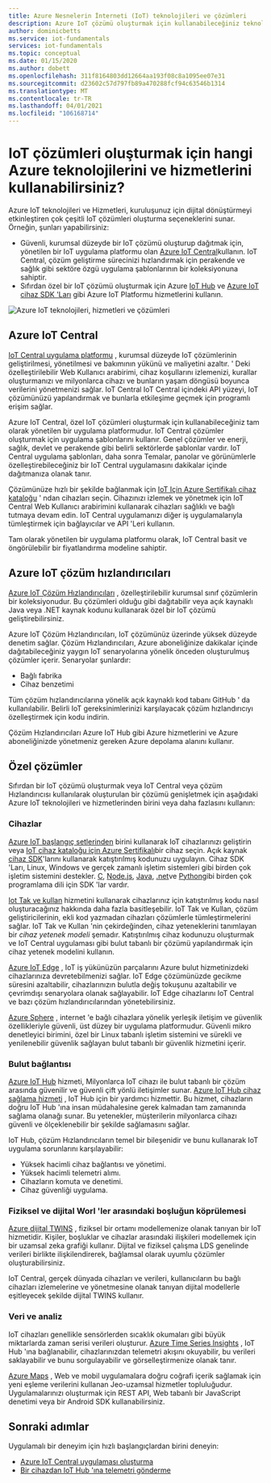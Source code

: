 ```yaml
---
title: Azure Nesnelerin İnterneti (IoT) teknolojileri ve çözümleri
description: Azure IoT çözümü oluşturmak için kullanabileceğiniz teknolojiler ve hizmetler koleksiyonunu açıklar.
author: dominicbetts
ms.service: iot-fundamentals
services: iot-fundamentals
ms.topic: conceptual
ms.date: 01/15/2020
ms.author: dobett
ms.openlocfilehash: 311f8164803dd12664aa193f08c8a1095ee07e31
ms.sourcegitcommit: d23602c57d797fb89a470288fcf94c63546b1314
ms.translationtype: MT
ms.contentlocale: tr-TR
ms.lasthandoff: 04/01/2021
ms.locfileid: "106168714"
---
```

# <a name="what-azure-technologies-and-services-can-you-use-to-create-iot-solutions"></a>IoT çözümleri oluşturmak için hangi Azure teknolojilerini ve hizmetlerini kullanabilirsiniz?

Azure IoT teknolojileri ve Hizmetleri, kuruluşunuz için dijital dönüştürmeyi etkinleştiren çok çeşitli IoT çözümleri oluşturma seçeneklerini sunar. Örneğin, şunları yapabilirsiniz:

* Güvenli, kurumsal düzeyde bir IoT çözümü oluşturup dağıtmak için, yönetilen bir IoT uygulama platformu olan [Azure IoT Central](https://apps.azureiotcentral.com)kullanın. IoT Central, çözüm geliştirme sürecinizi hızlandırmak için perakende ve sağlık gibi sektöre özgü uygulama şablonlarının bir koleksiyonuna sahiptir.
* Sıfırdan özel bir IoT çözümü oluşturmak için Azure [IoT Hub](../iot-hub/about-iot-hub.md) ve [Azure IoT cihaz SDK 'Ları](../iot-hub/iot-hub-devguide-sdks.md) gibi Azure IoT Platformu hizmetlerini kullanın.

![Azure IoT teknolojileri, hizmetleri ve çözümleri](./media/iot-services-and-technologies/iot-technologies-services.png)

## <a name="azure-iot-central"></a>Azure IoT Central

[IoT Central uygulama platformu](https://apps.azureiotcentral.com) , kurumsal düzeyde IoT çözümlerinin geliştirilmesi, yönetilmesi ve bakımının yükünü ve maliyetini azaltır. ' Deki özelleştirilebilir Web Kullanıcı arabirimi, cihaz koşullarını izlemenizi, kurallar oluşturmanızı ve milyonlarca cihazı ve bunların yaşam döngüsü boyunca verilerini yönetmenizi sağlar. IoT Central IoT Central içindeki API yüzeyi, IoT çözümünüzü yapılandırmak ve bunlarla etkileşime geçmek için programlı erişim sağlar.

Azure IoT Central, özel IoT çözümleri oluşturmak için kullanabileceğiniz tam olarak yönetilen bir uygulama platformudur. IoT Central çözümler oluşturmak için uygulama şablonlarını kullanır. Genel çözümler ve enerji, sağlık, devlet ve perakende gibi belirli sektörlerde şablonlar vardır. IoT Central uygulama şablonları, daha sonra Temalar, panolar ve görünümlerle özelleştirebileceğiniz bir IoT Central uygulamasını dakikalar içinde dağıtmanıza olanak tanır.

Çözümünüze hızlı bir şekilde bağlanmak için [IoT Için Azure Sertifikalı cihaz kataloğu](https://devicecatalog.azure.com) ' ndan cihazları seçin. Cihazınızı izlemek ve yönetmek için IoT Central Web Kullanıcı arabirimini kullanarak cihazları sağlıklı ve bağlı tutmaya devam edin. IoT Central uygulamanızı diğer iş uygulamalarıyla tümleştirmek için bağlayıcılar ve API 'Leri kullanın.

Tam olarak yönetilen bir uygulama platformu olarak, IoT Central basit ve öngörülebilir bir fiyatlandırma modeline sahiptir.

## <a name="azure-iot-solution-accelerators"></a>Azure IoT çözüm hızlandırıcıları

[Azure IoT Çözüm Hızlandırıcıları](https://www.azureiotsolutions.com) , özelleştirilebilir kurumsal sınıf çözümlerin bir koleksiyonudur. Bu çözümleri olduğu gibi dağıtabilir veya açık kaynaklı Java veya .NET kaynak kodunu kullanarak özel bir IoT çözümü geliştirebilirsiniz.

Azure IoT Çözüm Hızlandırıcıları, IoT çözümünüz üzerinde yüksek düzeyde denetim sağlar. Çözüm Hızlandırıcıları, Azure aboneliğinize dakikalar içinde dağıtabileceğiniz yaygın IoT senaryolarına yönelik önceden oluşturulmuş çözümler içerir. Senaryolar şunlardır:

* Bağlı fabrika
* Cihaz benzetimi

Tüm çözüm hızlandırıcılarına yönelik açık kaynaklı kod tabanı GitHub ' da kullanılabilir. Belirli IoT gereksinimlerinizi karşılayacak çözüm hızlandırıcıyı özelleştirmek için kodu indirin.

Çözüm Hızlandırıcıları Azure IoT Hub gibi Azure hizmetlerini ve Azure aboneliğinizde yönetmeniz gereken Azure depolama alanını kullanır.

## <a name="custom-solutions"></a>Özel çözümler

Sıfırdan bir IoT çözümü oluşturmak veya IoT Central veya çözüm Hızlandırıcısı kullanılarak oluşturulan bir çözümü genişletmek için aşağıdaki Azure IoT teknolojileri ve hizmetlerinden birini veya daha fazlasını kullanın:

### <a name="devices"></a>Cihazlar

[Azure IoT başlangıç setlerinden](https://devicecatalog.azure.com/kits) birini kullanarak IoT cihazlarınızı geliştirin veya [IoT cihaz kataloğu için Azure Sertifikalı](https://devicecatalog.azure.com)bir cihaz seçin. Açık kaynak [cihaz SDK](../iot-hub/iot-hub-devguide-sdks.md)'larını kullanarak katıştırılmış kodunuzu uygulayın. Cihaz SDK 'Ları, Linux, Windows ve gerçek zamanlı işletim sistemleri gibi birden çok işletim sistemini destekler. [C](https://github.com/Azure/azure-iot-sdk-c), [Node.js](https://github.com/Azure/azure-iot-sdk-node), [Java](https://github.com/Azure/azure-iot-sdk-java), [.net](https://github.com/Azure/azure-iot-sdk-csharp)ve [Python](https://github.com/Azure/azure-iot-sdk-python)gibi birden çok programlama dili için SDK 'lar vardır.

[Iot Tak ve kullan](../iot-pnp/overview-iot-plug-and-play.md) hizmetini kullanarak cihazlarınız için katıştırılmış kodu nasıl oluşturacağınız hakkında daha fazla basitleşebilir. IoT Tak ve Kullan, çözüm geliştiricilerinin, ekli kod yazmadan cihazları çözümlerle tümleştirmelerini sağlar. IoT Tak ve Kullan 'nin çekirdeğinden, cihaz yeteneklerini tanımlayan bir _cihaz yetenek modeli_ şemadır. Katıştırılmış cihaz kodunuzu oluşturmak ve IoT Central uygulaması gibi bulut tabanlı bir çözümü yapılandırmak için cihaz yetenek modelini kullanın.

[Azure IoT Edge](../iot-edge/about-iot-edge.md) , IoT iş yükünüzün parçalarını Azure bulut hizmetinizdeki cihazlarınıza devretebilmenizi sağlar. IoT Edge çözümünüzde gecikme süresini azaltabilir, cihazlarınızın bulutla değiş tokuşunu azaltabilir ve çevrimdışı senaryolara olanak sağlayabilir. IoT Edge cihazlarını IoT Central ve bazı çözüm hızlandırıcılarından yönetebilirsiniz.

[Azure Sphere](/azure-sphere/product-overview/what-is-azure-sphere) , internet 'e bağlı cihazlara yönelik yerleşik iletişim ve güvenlik özellikleriyle güvenli, üst düzey bir uygulama platformudur. Güvenli mikro denetleyici birimini, özel bir Linux tabanlı işletim sistemini ve sürekli ve yenilenebilir güvenlik sağlayan bulut tabanlı bir güvenlik hizmetini içerir.

### <a name="cloud-connectivity"></a>Bulut bağlantısı

[Azure IoT Hub](../iot-hub/about-iot-hub.md) hizmeti, Milyonlarca IoT cihazı ile bulut tabanlı bir çözüm arasında güvenilir ve güvenli çift yönlü iletişimler sunar. [Azure IoT Hub cihaz sağlama hizmeti](../iot-dps/about-iot-dps.md) , IoT Hub için bir yardımcı hizmettir. Bu hizmet, cihazların doğru IoT Hub 'ına insan müdahalesine gerek kalmadan tam zamanında sağlama olanağı sunar. Bu yetenekler, müşterilerin milyonlarca cihazı güvenli ve ölçeklenebilir bir şekilde sağlamasını sağlar.

IoT Hub, çözüm Hızlandırıcıların temel bir bileşenidir ve bunu kullanarak IoT uygulama sorunlarını karşılayabilir:

* Yüksek hacimli cihaz bağlantısı ve yönetimi.
* Yüksek hacimli telemetri alımı.
* Cihazların komuta ve denetimi.
* Cihaz güvenliği uygulama.

### <a name="bridging-the-gap-between-the-physical-and-digital-worlds"></a>Fiziksel ve dijital Worl 'ler arasındaki boşluğun köprülemesi

[Azure dijital TWINS](../digital-twins/overview.md) , fiziksel bir ortamı modellemenize olanak tanıyan bir IoT hizmetidir. Kişiler, boşluklar ve cihazlar arasındaki ilişkileri modellemek için bir uzamsal zeka grafiği kullanır. Dijital ve fiziksel çalışma LDS genelinde verileri birlikte ilişkilendirerek, bağlamsal olarak uyumlu çözümler oluşturabilirsiniz.

IoT Central, gerçek dünyada cihazları ve verileri, kullanıcıların bu bağlı cihazları izlemelerine ve yönetmesine olanak tanıyan dijital modellerle eşitleyecek şekilde dijital TWINS kullanır.

### <a name="data-and-analytics"></a>Veri ve analiz

IoT cihazları genellikle sensörlerden sıcaklık okumaları gibi büyük miktarlarda zaman serisi verileri oluşturur. [Azure Time Series Insights](../time-series-insights/time-series-insights-overview.md) , IoT Hub 'ına bağlanabilir, cihazlarınızdan telemetri akışını okuyabilir, bu verileri saklayabilir ve bunu sorgulayabilir ve görselleştirmenize olanak tanır.

[Azure Maps](../azure-maps/index.yml) , Web ve mobil uygulamalara doğru coğrafi içerik sağlamak için yeni eşleme verilerini kullanan Jeo-uzamsal hizmetler topluluğudur. Uygulamalarınızı oluşturmak için REST API, Web tabanlı bir JavaScript denetimi veya bir Android SDK kullanabilirsiniz.

## <a name="next-steps"></a>Sonraki adımlar

Uygulamalı bir deneyim için hızlı başlangıçlardan birini deneyin:

- [Azure IoT Central uygulaması oluşturma](../iot-central/core/quick-deploy-iot-central.md)
- [Bir cihazdan IoT Hub 'ına telemetri gönderme](../iot-hub/quickstart-send-telemetry-cli.md)
